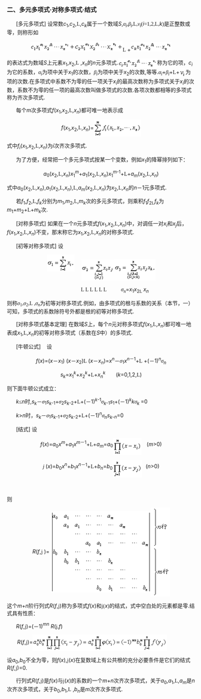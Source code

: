 <div class=Section1>
<p><span lang=ZH-CN style='font-size:7.5pt;font-family:宋体_GB2312'>　</span></p>
<h3><span lang=ZH-CN style='font-family:宋体_GB2312'>二、多元多项式·对称多项式·结式 </span></h3>
<p><span lang=EN-US style='font-family:宋体_GB2312'>&nbsp;&nbsp;&nbsp;&nbsp;&nbsp;&nbsp; </span><span
lang=EN-US>[</span><span lang=ZH-CN style='font-family:宋体_GB2312'>多元多项式</span><span
lang=EN-US>] </span><span lang=ZH-CN style='font-family:宋体_GB2312'>设常数</span><i><span
lang=EN-US>c</span></i><sub><span lang=EN-US>1</span></sub><span lang=EN-US>,<i>c</i><sub>2</sub>,</span><span
lang=EN-US style='font-family:"MT Extra"'>L</span><span lang=EN-US>,<i>c<sub>k</sub></i></span><span
lang=ZH-CN style='font-family:宋体_GB2312'>属于一个数域</span><i><span lang=EN-US>S</span></i><span
lang=EN-US>,</span><i><span lang=ZH-CN style='font-family:宋体_GB2312'>α</span><sub><span
lang=EN-US>i</span></sub></i><span lang=EN-US style='font-family:宋体_GB2312'>,</span><i><span
lang=ZH-CN style='font-family:宋体_GB2312'>β</span><sub><span lang=EN-US>i</span></sub></i><span
lang=EN-US style='font-family:宋体_GB2312'>,</span><span lang=EN-US
style='font-family:"MT Extra"'>L</span><span lang=EN-US style='font-family:
宋体_GB2312'>,</span><i><span lang=ZH-CN style='font-family:宋体_GB2312'>ν</span><sub><span
lang=EN-US>i</span></sub></i><span lang=EN-US style='font-family:宋体_GB2312'>(</span><i><span
lang=EN-US>i</span></i><span lang=EN-US style='font-family:宋体_GB2312'>=1,2,</span><span
lang=EN-US style='font-family:"MT Extra"'>L</span><span lang=EN-US
style='font-family:宋体_GB2312'>,</span><i><span lang=EN-US>k</span></i><span
lang=EN-US style='font-family:宋体_GB2312'>)</span><span lang=ZH-CN
style='font-family:宋体_GB2312'>是正整数或零，则称形如</span></p>
<p align=center style='text-align:center'><span lang=EN-US style='font-family:
宋体_GB2312'><img width=118 height=26 src="res/17e9d95da129bdd93c34fb6cc6aaaa52_5393_files/Image1406.gif"><img
width=129 height=28 src="res/17e9d95da129bdd93c34fb6cc6aaaa52_5393_files/Image1407.gif"></span><span
lang=EN-US style='font-family:"MT Extra"'>L</span><span lang=EN-US
style='font-family:宋体_GB2312'> </span><span lang=EN-US>+<img width=110
height=26 src="res/17e9d95da129bdd93c34fb6cc6aaaa52_5393_files/Image1408.gif"></span></p>
<p><span lang=ZH-CN style='font-family:宋体_GB2312'>的表达式为数域</span><i><span
lang=EN-US>S</span></i><span lang=ZH-CN style='font-family:宋体_GB2312'>上元素</span><i><span
lang=EN-US>x</span></i><sub><span lang=EN-US>1</span></sub><span lang=EN-US>,<i>x</i><sub>2</sub>,</span><span
lang=EN-US style='font-family:"MT Extra"'>L</span><span lang=EN-US> ,<i>x<sub>n</sub></i></span><span
lang=ZH-CN style='font-family:宋体_GB2312'>的</span><i><span lang=EN-US>n</span></i><span
lang=ZH-CN style='font-family:宋体_GB2312'>元多项式</span><span lang=EN-US>.<img
width=104 height=26 src="res/17e9d95da129bdd93c34fb6cc6aaaa52_5393_files/Image1409.gif" align=absmiddle></span><span
lang=ZH-CN style='font-family:宋体_GB2312'>称为它的项，</span><i><span lang=EN-US>c<sub>i</sub></span></i><span
lang=ZH-CN style='font-family:宋体_GB2312'>为它的系数，<i>α</i></span><i><sub><span
lang=EN-US>i</span></sub></i><span lang=ZH-CN style='font-family:宋体_GB2312'>为项中关于</span><i><span
lang=EN-US>x</span></i><sub><span lang=EN-US>1</span></sub><span lang=ZH-CN
style='font-family:宋体_GB2312'>的次数，<i>β</i></span><i><sub><span lang=EN-US>i</span></sub></i><span
lang=ZH-CN style='font-family:宋体_GB2312'>为项中关于</span><i><span lang=EN-US>x</span></i><sub><span
lang=EN-US>2</span></sub><span lang=ZH-CN style='font-family:宋体_GB2312'>的次数</span><span
lang=EN-US>,</span><span lang=ZH-CN style='font-family:宋体_GB2312'>等等</span><span
lang=EN-US>.</span><i><span lang=ZH-CN style='font-family:宋体_GB2312'>α</span><sub><span
lang=EN-US>i</span></sub></i><span lang=EN-US>+</span><i><span lang=ZH-CN
style='font-family:宋体_GB2312'>β</span><sub><span lang=EN-US>i</span></sub></i><span
lang=EN-US>+</span><span lang=EN-US style='font-family:"MT Extra"'>L</span><span
lang=EN-US>+</span><span lang=EN-US style='font-family:宋体_GB2312'><img
width=16 height=24 src="res/17e9d95da129bdd93c34fb6cc6aaaa52_5393_files/Image1410.gif" align=absmiddle></span><span
lang=ZH-CN style='font-family:宋体_GB2312'>为项的次数</span><span lang=EN-US>.</span><span
lang=ZH-CN style='font-family:宋体_GB2312'>在多项式中系数不为零的任一项关于</span><i><span
lang=EN-US>x<sub>i</sub></span></i><span lang=ZH-CN style='font-family:宋体_GB2312'>的最高次数称为多项式关于</span><i><span
lang=EN-US>x<sub>i</sub></span></i><span lang=ZH-CN style='font-family:宋体_GB2312'>的次数，系数不为零的任一项的最高次数叫做多项式的次数</span><span
lang=EN-US>.</span><span lang=ZH-CN style='font-family:宋体_GB2312'>各项次数都相等的多项式称为齐次多项式</span><span
lang=EN-US>.</span></p>
<p><span lang=EN-US style='font-family:宋体_GB2312'>&nbsp;&nbsp;&nbsp;&nbsp;&nbsp;&nbsp; </span><span
lang=ZH-CN style='font-family:宋体_GB2312'>每个</span><i><span lang=EN-US>m</span></i><span
lang=ZH-CN style='font-family:宋体_GB2312'>次多项式</span><i><span lang=EN-US>f</span></i><span
lang=EN-US>(<i>x</i><sub>1</sub>,<i>x</i><sub>2</sub>,</span><span lang=EN-US
style='font-family:"MT Extra"'>L</span><span lang=EN-US>,<i>x<sub>n</sub></i>)</span><span
lang=ZH-CN style='font-family:宋体_GB2312'>都可唯一地表示成</span></p>
<p align=center style='text-align:center'><i><span lang=EN-US>f</span></i><span
lang=EN-US>(<i>x</i><sub>1</sub>,<i>x</i><sub>2</sub>,</span><span lang=EN-US
style='font-family:"MT Extra"'>L</span><span lang=EN-US>,<i>x<sub>n</sub></i>)=<img
width=126 height=45 src="res/17e9d95da129bdd93c34fb6cc6aaaa52_5393_files/Image1411.gif" align=absmiddle></span></p>
<p><span lang=ZH-CN style='font-family:宋体_GB2312'>式中</span><i><span lang=EN-US>f<sub>i</sub></span></i><span
lang=EN-US>(<i>x</i><sub>1</sub>,<i>x</i><sub>2</sub>,</span><span lang=EN-US
style='font-family:"MT Extra"'>L</span><span lang=EN-US>,<i>x<sub>n</sub></i>)</span><span
lang=ZH-CN style='font-family:宋体_GB2312'>为</span><i><span lang=EN-US>i</span></i><span
lang=ZH-CN style='font-family:宋体_GB2312'>次齐次多项式</span><span lang=EN-US>.</span></p>
<p><span lang=EN-US style='font-family:宋体_GB2312'>&nbsp;&nbsp;&nbsp;&nbsp;&nbsp;&nbsp; </span><span
lang=ZH-CN style='font-family:宋体_GB2312'>为了方便，经常把一个多元多项式按某一个变数，例如</span><i><span
lang=EN-US>x</span></i><sub><span lang=EN-US>1</span></sub><span lang=ZH-CN
style='font-family:宋体_GB2312'>的降幂排列如下：</span></p>
<p align=center style='text-align:center'><i><span lang=EN-US>a</span></i><sub><span
lang=EN-US>0</span></sub><span lang=EN-US>(<i>x</i><sub>2</sub>,</span><span
lang=EN-US style='font-family:"MT Extra"'>L</span><span lang=EN-US>,<i>x<sub>n</sub></i>)<i>x</i><sub>1</sub><i><sup>m</sup></i>+<i>a</i><sub>1</sub>(<i>x</i><sub>2</sub>,</span><span
lang=EN-US style='font-family:"MT Extra"'>L</span><span lang=EN-US>,<i>x<sub>n</sub></i>)<i>x</i><sub>1</sub><i><sup>m</sup></i><sup>-1</sup>+</span><span
lang=EN-US style='font-family:"MT Extra"'>L</span><span lang=EN-US>+<i>a<sub>m</sub></i>(<i>x</i><sub>2</sub>,</span><span
lang=EN-US style='font-family:"MT Extra"'>L</span><span lang=EN-US>,<i>x<sub>n</sub></i>)</span></p>
<p><span lang=ZH-CN style='font-family:宋体_GB2312'>式中</span><i><span lang=EN-US>a</span></i><sub><span
lang=EN-US>0</span></sub><span lang=EN-US>(<i>x</i><sub>2</sub>,</span><span
lang=EN-US style='font-family:"MT Extra"'>L</span><span lang=EN-US>,<i>x<sub>n</sub></i>),<i>a</i><sub>1</sub>(<i>x</i><sub>2</sub>,</span><span
lang=EN-US style='font-family:"MT Extra"'>L</span><span lang=EN-US>,<i>x<sub>n</sub></i>),</span><span
lang=EN-US style='font-family:"MT Extra"'>L</span><span lang=EN-US>,<i>a<sub>m</sub></i>(<i>x</i><sub>2</sub>,</span><span
lang=EN-US style='font-family:"MT Extra"'>L</span><span lang=EN-US>,<i>x<sub>n</sub></i>)</span><span
lang=ZH-CN style='font-family:宋体_GB2312'>为</span><i><span lang=EN-US>x</span></i><sub><span
lang=EN-US>2</span></sub><span lang=EN-US>,</span><span lang=EN-US
style='font-family:"MT Extra"'>L</span><span lang=EN-US>,<i>x<sub>n</sub></i></span><span
lang=ZH-CN style='font-family:宋体_GB2312'>的</span><i><span lang=EN-US>n</span></i><span
lang=ZH-CN style='font-family:宋体_GB2312'>－</span><span lang=EN-US>1</span><span
lang=ZH-CN style='font-family:宋体_GB2312'>元多项式</span><span lang=EN-US>.</span></p>
<p><span lang=EN-US style='font-family:宋体_GB2312'>&nbsp;&nbsp;&nbsp;&nbsp;&nbsp;&nbsp; </span><span
lang=ZH-CN style='font-family:宋体_GB2312'>若</span><i><span lang=EN-US>f</span></i><sub><span
lang=EN-US>1</span></sub><span lang=EN-US>,<i>f</i><sub>2</sub>,</span><span
lang=EN-US style='font-family:"MT Extra"'>L</span><span lang=EN-US>,<i>f<sub>k</sub></i></span><span
lang=ZH-CN style='font-family:宋体_GB2312'>分别为</span><i><span lang=EN-US>m</span></i><sub><span
lang=EN-US>1</span></sub><span lang=EN-US>,<i>m</i><sub>2</sub>,</span><span
lang=EN-US style='font-family:"MT Extra"'>L</span><span lang=EN-US>,<i>m<sub>k</sub></i></span><span
lang=ZH-CN style='font-family:宋体_GB2312'>次的多元多项式，则乘积</span><i><span lang=EN-US>f</span></i><sub><span
lang=EN-US>1</span></sub><i><span lang=EN-US>f</span></i><sub><span lang=EN-US>2</span></sub><sub><span
lang=EN-US style='font-family:"MT Extra"'>L</span></sub><i><span lang=EN-US>f<sub>k</sub></span></i><span
lang=ZH-CN style='font-family:宋体_GB2312'>为</span><i><span lang=EN-US>m</span></i><sub><span
lang=EN-US>1</span></sub><span lang=EN-US>+<i>m</i><sub>2</sub>+</span><span
lang=EN-US style='font-family:"MT Extra"'>L</span><span lang=EN-US>+<i>m<sub>k</sub></i></span><span
lang=ZH-CN style='font-family:宋体_GB2312'>次</span><span lang=EN-US>.</span></p>
<p><span lang=EN-US style='font-family:宋体_GB2312'>&nbsp;&nbsp;&nbsp;&nbsp;&nbsp;&nbsp; </span><span
lang=EN-US>[</span><span lang=ZH-CN style='font-family:宋体_GB2312'>对称多项式</span><span
lang=EN-US>] </span><span lang=ZH-CN style='font-family:宋体_GB2312'>如果在一个</span><i><span
lang=EN-US>n</span></i><span lang=ZH-CN style='font-family:宋体_GB2312'>元多项式</span><i><span
lang=EN-US>f</span></i><span lang=EN-US>(<i>x</i><sub>1</sub>,<i>x</i><sub>2</sub>,</span><span
lang=EN-US style='font-family:"MT Extra"'>L</span><span lang=EN-US>,<i>x<sub>n</sub></i>)</span><span
lang=ZH-CN style='font-family:宋体_GB2312'>中，对调任一对</span><i><span lang=EN-US>x<sub>i</sub></span></i><span
lang=ZH-CN style='font-family:宋体_GB2312'>和</span><i><span lang=EN-US>x<sub>j</sub></span></i><span
lang=ZH-CN style='font-family:宋体_GB2312'>后，</span><i><span lang=EN-US>f</span></i><span
lang=EN-US>(<i>x</i><sub>1</sub>,<i>x</i><sub>2</sub>,</span><span lang=EN-US
style='font-family:"MT Extra"'>L</span><span lang=EN-US>,<i>x<sub>n</sub></i>)</span><span
lang=ZH-CN style='font-family:宋体_GB2312'>不变，那末称它为</span><i><span lang=EN-US>x</span></i><sub><span
lang=EN-US>1</span></sub><span lang=EN-US>,<i>x</i><sub>2</sub>,</span><span
lang=EN-US style='font-family:"MT Extra"'>L</span><span lang=EN-US>,<i>x<sub>n</sub></i></span><span
lang=ZH-CN style='font-family:宋体_GB2312'>的对称多项式</span><span lang=EN-US>.</span></p>
<p><span lang=EN-US style='font-family:宋体_GB2312'>&nbsp;&nbsp;&nbsp;&nbsp;&nbsp;&nbsp; </span><span
lang=EN-US>[</span><span lang=ZH-CN style='font-family:宋体_GB2312'>初等对称多项式</span><span
lang=EN-US>] </span><span lang=ZH-CN style='font-family:宋体_GB2312'>设</span></p>
<p align=center style='text-align:center'><span lang=EN-US style='font-family:
宋体_GB2312'><img width=74 height=45 src="res/17e9d95da129bdd93c34fb6cc6aaaa52_5393_files/Image1412.gif"></span><span
lang=ZH-CN>　 </span><span lang=EN-US style='font-family:宋体_GB2312'><img
width=88 height=57 src="res/17e9d95da129bdd93c34fb6cc6aaaa52_5393_files/Image1413.gif" align=absmiddle></span><span
lang=EN-US><img width=110 height=57 src="res/17e9d95da129bdd93c34fb6cc6aaaa52_5393_files/Image1414.gif"
align=absmiddle></span></p>
<p align=center style='text-align:center'><span lang=EN-US style='font-family:
宋体_GB2312'>&nbsp;&nbsp;&nbsp;&nbsp;&nbsp;&nbsp;&nbsp;&nbsp;&nbsp;&nbsp;&nbsp;&nbsp;&nbsp;&nbsp;&nbsp;&nbsp;&nbsp;&nbsp;&nbsp;&nbsp; </span><span
lang=EN-US style='font-family:"MT Extra"'>L</span><span lang=EN-US
style='font-family:宋体_GB2312'> </span><span lang=EN-US style='font-family:"MT Extra"'>L</span><span
lang=EN-US style='font-family:宋体_GB2312'> </span><span lang=EN-US
style='font-family:"MT Extra"'>L</span><span lang=EN-US style='font-family:
宋体_GB2312'> </span><span lang=EN-US style='font-family:"MT Extra"'>L</span><span
lang=EN-US style='font-family:宋体_GB2312'> </span><span lang=EN-US
style='font-family:"MT Extra"'>L</span><span lang=EN-US style='font-family:
宋体_GB2312'> </span><span lang=EN-US style='font-family:"MT Extra"'>L</span><span
lang=EN-US style='font-family:宋体_GB2312'> &nbsp;&nbsp;&nbsp;&nbsp;&nbsp;&nbsp;&nbsp;&nbsp;&nbsp; </span><i><span
lang=ZH-CN style='font-family:宋体_GB2312'>σ</span></i><i><sub><span lang=EN-US
style='font-family:宋体_GB2312'>n</span></sub></i><span lang=EN-US>=<i>x</i><sub>1</sub><i>x</i><sub>2</sub></span><sub><span
lang=EN-US style='font-family:"MT Extra"'>L</span><span lang=EN-US> </span></sub><i><span
lang=EN-US>x<sub>n</sub></span></i></p>
<p><span lang=ZH-CN style='font-family:宋体_GB2312'>则称<i>σ</i></span><sub><span
lang=EN-US style='font-family:宋体_GB2312'>1</span></sub><span lang=EN-US
style='font-family:宋体_GB2312'>,</span><i><span lang=ZH-CN style='font-family:
宋体_GB2312'>σ</span></i><sub><span lang=EN-US style='font-family:宋体_GB2312'>2</span></sub><span
lang=EN-US style='font-family:宋体_GB2312'>,</span><span lang=EN-US
style='font-family:"MT Extra"'>L</span><span lang=EN-US style='font-family:
宋体_GB2312'> ,</span><i><span lang=ZH-CN style='font-family:宋体_GB2312'>σ</span></i><i><sub><span
lang=EN-US style='font-family:宋体_GB2312'>n</span></sub></i><span lang=ZH-CN
style='font-family:宋体_GB2312'>为初等对称多项式</span><span lang=EN-US>.</span><span
lang=ZH-CN style='font-family:宋体_GB2312'>例如，由多项式的根与系数的关系（本节，一）可知，多项式的系数除符号外都是根的初等对称多项式</span><span
lang=EN-US>.</span></p>
<p><span lang=EN-US style='font-family:宋体_GB2312'>&nbsp;&nbsp;&nbsp;&nbsp;&nbsp;&nbsp; </span><span
lang=EN-US>[</span><span lang=ZH-CN style='font-family:宋体_GB2312'>对称多项式基本定理</span><span
lang=EN-US>] </span><span lang=ZH-CN style='font-family:宋体_GB2312'>在数域</span><i><span
lang=EN-US>S</span></i><span lang=ZH-CN style='font-family:宋体_GB2312'>上，每个</span><i><span
lang=EN-US>n</span></i><span lang=ZH-CN style='font-family:宋体_GB2312'>元对称多项式</span><i><span
lang=EN-US>f</span></i><span lang=EN-US>(<i>x</i><sub>1</sub>,</span><span
lang=EN-US style='font-family:"MT Extra"'>L</span><span lang=EN-US>,<i>x<sub>n</sub></i>)</span><span
lang=ZH-CN style='font-family:宋体_GB2312'>都可唯一地表成</span><i><span lang=EN-US>x</span></i><sub><span
lang=EN-US>1</span></sub><span lang=EN-US>,</span><span lang=EN-US
style='font-family:"MT Extra"'>L</span><span lang=EN-US>,<i>x<sub>n</sub></i></span><span
lang=ZH-CN style='font-family:宋体_GB2312'>的初等对称多项式（系数在</span><i><span
lang=EN-US>S</span></i><span lang=ZH-CN style='font-family:宋体_GB2312'>中）的多项式</span><span
lang=EN-US>.</span></p>
<p><span lang=EN-US style='font-family:宋体_GB2312'>&nbsp;&nbsp;&nbsp;&nbsp;&nbsp;&nbsp; </span><span
lang=EN-US>[</span><span lang=ZH-CN style='font-family:宋体_GB2312'>牛顿公式</span><span
lang=EN-US>]&nbsp;&nbsp;&nbsp; </span><span lang=ZH-CN style='font-family:宋体_GB2312'>设</span></p>
<p align=center style='text-align:center'><i><span lang=EN-US>f</span></i><span
lang=EN-US>(<i>x</i>)=(<i>x</i></span><span lang=ZH-CN style='font-family:宋体_GB2312'>－</span><i><span
lang=EN-US>x</span></i><sub><span lang=EN-US>1</span></sub><span lang=EN-US>) (<i>x</i></span><span
lang=ZH-CN style='font-family:宋体_GB2312'>－</span><i><span lang=EN-US>x</span></i><sub><span
lang=EN-US>2</span></sub><span lang=EN-US>)</span><span lang=EN-US
style='font-family:"MT Extra"'>L</span><span lang=EN-US> (<i>x</i></span><span
lang=ZH-CN style='font-family:宋体_GB2312'>－</span><i><span lang=EN-US>x<sub>n</sub></span></i><span
lang=EN-US>)=<i>x<sup>n</sup></i></span><span lang=ZH-CN style='font-family:
宋体_GB2312'>－<i>σ</i></span><sub><span lang=EN-US>1</span></sub><i><span
lang=EN-US>x<sup>n</sup></span></i><sup><span lang=ZH-CN style='font-family:
宋体_GB2312'>－</span><span lang=EN-US>1</span></sup><span lang=EN-US>+</span><span
lang=EN-US style='font-family:"MT Extra"'>L</span><span lang=EN-US> +(</span><span
lang=ZH-CN style='font-family:宋体_GB2312'>－</span><span lang=EN-US>1)<i><sup>n</sup></i></span><i><span
lang=ZH-CN style='font-family:宋体_GB2312'>σ</span><sub><span lang=EN-US>n</span></sub></i></p>
<p align=center style='text-align:center'><i><span lang=EN-US>s<sub>k</sub></span></i><span
lang=EN-US>=<i>x</i><sub>1</sub><i><sup>k</sup></i>+<i>x</i><sub>2</sub><i><sup>k</sup></i>+</span><span
lang=EN-US style='font-family:"MT Extra"'>L</span><span lang=EN-US>+<i>x<sub>n</sub><sup>k</sup></i></span><span
lang=EN-US style='font-family:宋体_GB2312'>&nbsp;&nbsp;&nbsp;&nbsp;&nbsp;&nbsp;&nbsp; </span><span
lang=EN-US>(<i>k</i>=0,1,2,</span><span lang=EN-US style='font-family:"MT Extra"'>L</span><span
lang=EN-US>)</span></p>
<p><span lang=ZH-CN style='font-family:宋体_GB2312'>则下面牛顿公式成立：</span></p>
<p><span lang=EN-US style='font-family:宋体_GB2312'>&nbsp;&nbsp;&nbsp;&nbsp;&nbsp;&nbsp; </span><i><span
lang=EN-US>k</span></i><span lang=ZH-CN style='font-family:宋体_GB2312'>≤</span><i><span
lang=EN-US>n</span></i><span lang=ZH-CN style='font-family:宋体_GB2312'>时</span><span
lang=EN-US>,<i>s<sub>k</sub></i></span><span lang=ZH-CN style='font-family:
宋体_GB2312'>－<i>σ</i></span><sub><span lang=EN-US>1</span></sub><i><span
lang=EN-US>s<sub>k</sub></span></i><sub><span lang=EN-US>-1</span></sub><span
lang=EN-US>+</span><i><span lang=ZH-CN style='font-family:宋体_GB2312'>σ</span></i><sub><span
lang=EN-US>2</span></sub><i><span lang=EN-US>s<sub>k</sub></span></i><sub><span
lang=EN-US>-2</span></sub><span lang=EN-US>+</span><span lang=EN-US
style='font-family:"MT Extra"'>L</span><span lang=EN-US>+(</span><span
lang=ZH-CN style='font-family:宋体_GB2312'>－</span><span lang=EN-US>1)<i><sup>k</sup></i><sup>-1</sup></span><i><span
lang=ZH-CN style='font-family:宋体_GB2312'>σ</span><sub><span lang=EN-US>k</span></sub></i><sub><span
lang=EN-US>-1</span></sub><i><span lang=EN-US>s</span></i><sub><span
lang=EN-US>1</span></sub><span lang=EN-US>+(</span><span lang=ZH-CN
style='font-family:宋体_GB2312'>－</span><span lang=EN-US>1)<i><sup>k</sup>k</i></span><i><span
lang=ZH-CN style='font-family:宋体_GB2312'>σ</span><sub><span lang=EN-US>k</span></sub></i><span
lang=EN-US style='font-family:宋体_GB2312'> </span><span lang=EN-US>=0</span></p>
<p><span lang=EN-US style='font-family:宋体_GB2312'>&nbsp;&nbsp;&nbsp;&nbsp;&nbsp;&nbsp; </span><i><span
lang=EN-US>k</span></i><span lang=EN-US>&gt;<i>n</i></span><span lang=ZH-CN
style='font-family:宋体_GB2312'>时，</span><i><span lang=EN-US>s<sub>k</sub></span></i><span
lang=ZH-CN style='font-family:宋体_GB2312'>－<i>σ</i></span><sub><span lang=EN-US>1</span></sub><i><span
lang=EN-US>s<sub>k</sub></span></i><sub><span lang=EN-US>-1</span></sub><span
lang=EN-US>+</span><i><span lang=ZH-CN style='font-family:宋体_GB2312'>σ</span></i><sub><span
lang=EN-US>2</span></sub><i><span lang=EN-US>s<sub>k</sub></span></i><sub><span
lang=EN-US>-2</span></sub><span lang=EN-US>+</span><span lang=EN-US
style='font-family:"MT Extra"'>L</span><span lang=EN-US>+(</span><span
lang=ZH-CN style='font-family:宋体_GB2312'>－</span><span lang=EN-US>1)<i><sup>n</sup></i></span><i><span
lang=ZH-CN style='font-family:宋体_GB2312'>σ</span><sub><span lang=EN-US>n</span></sub><span
lang=EN-US>s<sub>k</sub></span></i><sub><span lang=EN-US>-<i>n</i></span></sub><span
lang=EN-US>=0</span></p>
<p><span lang=EN-US style='font-family:宋体_GB2312'>&nbsp;&nbsp;&nbsp;&nbsp;&nbsp;&nbsp; </span><span
lang=EN-US>[</span><span lang=ZH-CN style='font-family:宋体_GB2312'>结式</span><span
lang=EN-US>] </span><span lang=ZH-CN style='font-family:宋体_GB2312'>设</span></p>
<p align=center style='text-align:center'><i><span lang=EN-US>f</span></i><span
lang=EN-US>(<i>x</i>)=<i>a</i><sub>0</sub><i>x<sup>m</sup></i>+<i>a</i><sub>1</sub><i>x<sup>m</sup></i></span><sup><span
lang=ZH-CN style='font-family:宋体_GB2312'>－</span><span lang=EN-US>1</span></sup><span
lang=EN-US>+</span><span lang=EN-US style='font-family:"MT Extra"'>L</span><span
lang=EN-US>+<i>a<sub>m</sub></i>=<i>a</i><sub>0<img width=76 height=45
src="res/17e9d95da129bdd93c34fb6cc6aaaa52_5393_files/Image1415.gif" align=absmiddle></sub></span><span
lang=EN-US style='font-family:宋体_GB2312'>&nbsp;&nbsp;&nbsp; </span><span
lang=EN-US> (<i>m</i>&gt;0)</span></p>
<p align=center style='text-align:center'><i><span lang=EN-US style='font-family:
Symbol'>j</span></i><i><span lang=EN-US style='font-family:宋体_GB2312'> </span></i><span
lang=EN-US>(<i>x</i>)=<i>b</i><sub>0</sub><i>x<sup>n</sup></i>+<i>b</i><sub>1</sub><i>x<sup>n</sup></i></span><sup><span
lang=ZH-CN style='font-family:宋体_GB2312'>－</span><span lang=EN-US>1</span></sup><span
lang=EN-US>+</span><span lang=EN-US style='font-family:"MT Extra"'>L</span><span
lang=EN-US>+<i>b<sub>n</sub></i>=<i>b</i><sub>0<img width=78 height=46
src="res/17e9d95da129bdd93c34fb6cc6aaaa52_5393_files/Image1416.gif" align=absmiddle></sub></span><span
lang=EN-US style='font-family:宋体_GB2312'>&nbsp;&nbsp; </span><span lang=EN-US>
(<i>n</i>&gt;0)</span></p>
<p align=center style='text-align:center'><span lang=ZH-CN style='font-family:
宋体_GB2312'>　</span></p>
<p><span lang=ZH-CN style='font-family:宋体_GB2312'>则</span></p>
<p align=center style='text-align:center'><i><span lang=EN-US>R</span></i><span
lang=EN-US>(<i>f</i>,</span><span lang=EN-US style='font-family:Symbol'>j</span><span
lang=EN-US> )= <img width=266 height=218 src="res/17e9d95da129bdd93c34fb6cc6aaaa52_5393_files/Image1417.gif"
align=absmiddle></span><span lang=EN-US style='font-family:宋体_GB2312'><img
width=52 height=237 src="res/17e9d95da129bdd93c34fb6cc6aaaa52_5393_files/Image1418.gif" align=absmiddle></span></p>
<p><span lang=ZH-CN style='font-family:宋体_GB2312'>这个</span><i><span lang=EN-US>m</span></i><span
lang=EN-US>+<i>n</i></span><span lang=ZH-CN style='font-family:宋体_GB2312'>阶行列式</span><i><span
lang=EN-US>R</span></i><span lang=EN-US>(<i>f</i>,</span><span lang=EN-US
style='font-family:Symbol'>j</span><span lang=EN-US>)</span><span lang=ZH-CN
style='font-family:宋体_GB2312'>称为多项式</span><i><span lang=EN-US>f</span></i><span
lang=EN-US>(<i>x</i>)</span><span lang=ZH-CN style='font-family:宋体_GB2312'>和</span><span
lang=EN-US style='font-family:Symbol'>j</span><span lang=EN-US
style='font-family:宋体_GB2312'>(</span><i><span lang=EN-US>x</span></i><span
lang=EN-US style='font-family:宋体_GB2312'>)</span><span lang=ZH-CN
style='font-family:宋体_GB2312'>的结式，式中空白处的元素都是零</span><span lang=EN-US>.</span><span
lang=ZH-CN style='font-family:宋体_GB2312'>结式具有性质：</span></p>
<p><span lang=EN-US style='font-family:宋体_GB2312'>&nbsp;&nbsp;&nbsp;&nbsp;&nbsp;&nbsp; </span><i><span
lang=EN-US>R</span></i><span lang=EN-US>(<i>f</i>,</span><span lang=EN-US
style='font-family:Symbol'>j</span><span lang=EN-US>)=(</span><span lang=ZH-CN
style='font-family:宋体_GB2312'>－</span><span lang=EN-US>1)<i><sup>mn</sup></i> <i>R</i>(</span><span
lang=EN-US style='font-family:Symbol'>j</span><span lang=EN-US
style='font-family:宋体_GB2312'>,</span><i><span lang=EN-US>f</span></i><span
lang=EN-US>)</span></p>
<p><span lang=EN-US>&nbsp;&nbsp;&nbsp;&nbsp;&nbsp;&nbsp; <i>R</i>(<i>f</i>,</span><span
lang=EN-US style='font-family:Symbol'>j</span><span lang=EN-US>)=</span><span
lang=EN-US style='font-family:宋体_GB2312'><img width=359 height=43
src="res/17e9d95da129bdd93c34fb6cc6aaaa52_5393_files/Image1419.gif" align=absmiddle></span></p>
<p><span lang=ZH-CN style='font-family:宋体_GB2312'>设</span><i><span lang=EN-US>a</span></i><sub><span
lang=EN-US>0</span></sub><span lang=EN-US>,<i>b</i><sub>0</sub></span><span
lang=ZH-CN style='font-family:宋体_GB2312'>不全为零，则</span><i><span lang=EN-US>f</span></i><span
lang=EN-US>(<i>x</i>),</span><span lang=EN-US style='font-family:Symbol'>j</span><span
lang=EN-US>(<i>x</i>)</span><span lang=ZH-CN style='font-family:宋体_GB2312'>在复数域上有公共根的充分必要条件是它们的结式</span><i><span
lang=EN-US>R</span></i><span lang=EN-US>(<i>f</i>,</span><span lang=EN-US
style='font-family:Symbol'>j</span><span lang=EN-US>)=0.</span></p>
<p><span lang=EN-US style='font-family:宋体_GB2312'>&nbsp;&nbsp;&nbsp;&nbsp;&nbsp;&nbsp; </span><span
lang=ZH-CN style='font-family:宋体_GB2312'>行列式</span><i><span lang=EN-US>R</span></i><span
lang=EN-US>(<i>f</i>,</span><span lang=EN-US style='font-family:Symbol'>j</span><span
lang=EN-US>)</span><span lang=ZH-CN style='font-family:宋体_GB2312'>是</span><i><span
lang=EN-US>f</span></i><span lang=EN-US>(<i>x</i>)</span><span lang=ZH-CN
style='font-family:宋体_GB2312'>与</span><span lang=EN-US style='font-family:Symbol'>j</span><span
lang=EN-US>(<i>x</i>)</span><span lang=ZH-CN style='font-family:宋体_GB2312'>的系数的一个</span><i><span
lang=EN-US>m</span></i><span lang=EN-US>+<i>n</i></span><span lang=ZH-CN
style='font-family:宋体_GB2312'>次齐次多项式，关于</span><i><span lang=EN-US>a</span></i><sub><span
lang=EN-US>0</span></sub><span lang=EN-US>,<i>a</i><sub>1</sub>,</span><span
lang=EN-US style='font-family:"MT Extra"'>L</span><span lang=EN-US>,<i>a<sub>m</sub></i></span><span
lang=ZH-CN style='font-family:宋体_GB2312'>是</span><i><span lang=EN-US>n</span></i><span
lang=ZH-CN style='font-family:宋体_GB2312'>次齐次多项式，关于</span><i><span lang=EN-US>b</span></i><sub><span
lang=EN-US>0</span></sub><span lang=EN-US>,<i>b</i><sub>1</sub>,</span><span
lang=EN-US style='font-family:"MT Extra"'>L</span><span lang=EN-US> ,<i>b<sub>n</sub></i></span><span
lang=ZH-CN style='font-family:宋体_GB2312'>是</span><i><span lang=EN-US>m</span></i><span
lang=ZH-CN style='font-family:宋体_GB2312'>次齐次多项式</span><span lang=EN-US>.</span></p>
</div>